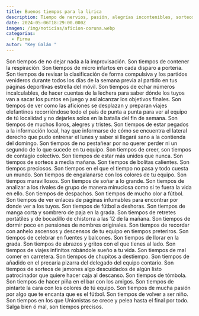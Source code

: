```yaml
---
title: Buenos tiempos para la lirica
description: Tiempo de nervios, pasión, alegrías incontenibles, sorteos, viajes...
date: 2024-05-06T18:29:00.000Z
imagen: /img/noticias/aficion-coruna.webp
categorias:
  - Firma
autor: "Key Galán "
---
```

Son tiempos de no dejar nada a la improvisación. Son tiempos de contener la respiración. Son tiempos de micro infartos en cada disparo a portería. Son tiempos de revisar la clasificación de forma compulsiva y los partidos venideros durante todos los días de la semana previa al partido en tus páginas deportivas estrella del móvil. Son tiempos de echar números incalculables, de hacer cuentas de la lechera para saber dónde los tuyos van a sacar los puntos en juego y así alcanzar los objetivos finales. Son tiempos de ver como las aficiones se desplazan y preparan viajes elefantinos recorriéndose todo el país de punta a punta para ver al equipo de tú localidad y no dejarles solos en la batalla del fin de semana. Son tiempos de muchos lloros, alegres y tristes. Son tiempos de estar pegados a la información local, hay que informarse de cómo se encuentra el lateral derecho que pudo entrenar el lunes y saber si llegará sano a la contienda del domingo. Son tiempos de no pestañear por no querer perder ni un segundo de lo que sucede en tu equipo. Son tiempos de creer, son tiempos de contagio colectivo. Son tiempos de estar más unidos que nunca. Son tiempos de sorteos a media mañana. Son tiempos de bolitas calientes. Son tiempos preciosos. Son tiempos en el que el tiempo no pasa y todo cuesta un mundo. Son tiempos de engalanarse con los colores de tu equipo. Son tiempos maravillosos. Son tiempos de soñar a lo grande. Son tiempos de analizar a los rivales de grupo de manera minuciosa como si te fuera la vida en ello. Son tiempos de despachos. Son tiempos de mucho olor a fútbol. Son tiempos de ver  enlaces de páginas infumables para encontrar por donde ver a los tuyos. Son tiempos de fútbol a deshoras. Son tiempos de manga corta y sombrero de paja en la grada. Son tiempos de retretes portátiles y de bocadillo de chistorra a las 12 de la mañana. Son tiempos de dormir poco en pensiones de nombres originales. Son tiempos de recordar con anhelo ascensos y descensos de tu equipo en tiempos preteriros. Son tiempos de celebrar en fuentes y  balcones. Son tiempos de llorar en la grada. Son tiempos de abrazos y gritos con el que tienes al lado. Son tiempos de viajes infinitos robándole sueño a tu vida. Son tiempos de mal comer en carretera. Son tiempos de chupitos a destiempo. Son tiempos de añadido en el precaria pizarra del delegado del equipo contario. Son tiempos de sorteos de jamones algo descuidados de algún listo patrocinador que quiere hacer caja al descanso. Son tiempos de tómbola. Son tiempos de hacer piña en el bar con los amigos. Son tiempos de pintarte la cara con los colores de tú equipo. Son tiempos de mucha pasión por algo que te encanta que es el fútbol. Son tiempos de volver a ser niño.
Son tiempos en los que Unionistas se crece y pelea hasta el final por todo. Salga bien ó mal, son tiempos precisos. 
 
